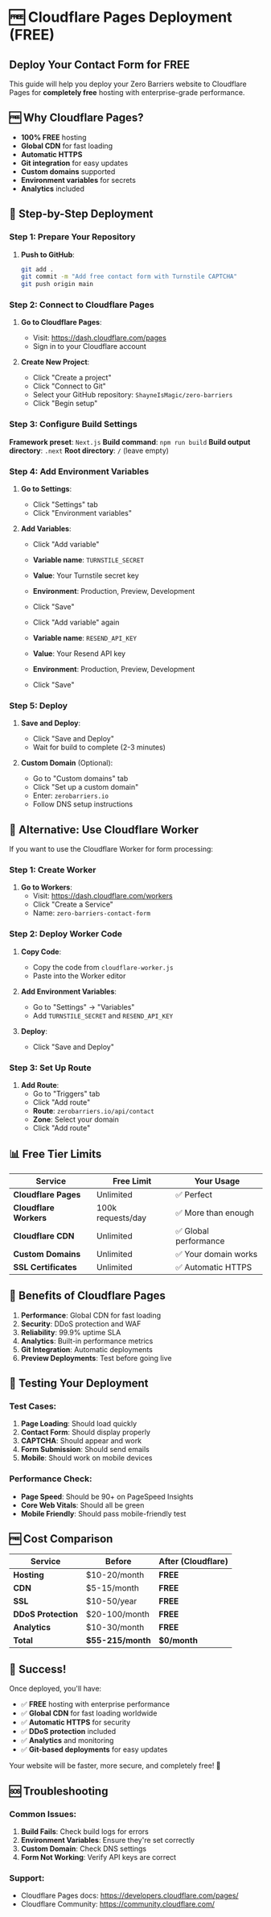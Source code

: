 # 🆓 Cloudflare Pages Deployment (FREE)

## Deploy Your Contact Form for FREE

This guide will help you deploy your Zero Barriers website to Cloudflare Pages for **completely free** hosting with enterprise-grade performance.

## 🆓 Why Cloudflare Pages?

- **100% FREE** hosting
- **Global CDN** for fast loading
- **Automatic HTTPS** 
- **Git integration** for easy updates
- **Custom domains** supported
- **Environment variables** for secrets
- **Analytics** included

## 🚀 Step-by-Step Deployment

### Step 1: Prepare Your Repository

1. **Push to GitHub**:
   ```bash
   git add .
   git commit -m "Add free contact form with Turnstile CAPTCHA"
   git push origin main
   ```

### Step 2: Connect to Cloudflare Pages

1. **Go to Cloudflare Pages**:
   - Visit: https://dash.cloudflare.com/pages
   - Sign in to your Cloudflare account

2. **Create New Project**:
   - Click "Create a project"
   - Click "Connect to Git"
   - Select your GitHub repository: `ShayneIsMagic/zero-barriers`
   - Click "Begin setup"

### Step 3: Configure Build Settings

**Framework preset**: `Next.js`
**Build command**: `npm run build`
**Build output directory**: `.next`
**Root directory**: `/` (leave empty)

### Step 4: Add Environment Variables

1. **Go to Settings**:
   - Click "Settings" tab
   - Click "Environment variables"

2. **Add Variables**:
   - Click "Add variable"
   - **Variable name**: `TURNSTILE_SECRET`
   - **Value**: Your Turnstile secret key
   - **Environment**: Production, Preview, Development
   - Click "Save"

   - Click "Add variable" again
   - **Variable name**: `RESEND_API_KEY`
   - **Value**: Your Resend API key
   - **Environment**: Production, Preview, Development
   - Click "Save"

### Step 5: Deploy

1. **Save and Deploy**:
   - Click "Save and Deploy"
   - Wait for build to complete (2-3 minutes)

2. **Custom Domain** (Optional):
   - Go to "Custom domains" tab
   - Click "Set up a custom domain"
   - Enter: `zerobarriers.io`
   - Follow DNS setup instructions

## 🔧 Alternative: Use Cloudflare Worker

If you want to use the Cloudflare Worker for form processing:

### Step 1: Create Worker

1. **Go to Workers**:
   - Visit: https://dash.cloudflare.com/workers
   - Click "Create a Service"
   - Name: `zero-barriers-contact-form`

### Step 2: Deploy Worker Code

1. **Copy Code**:
   - Copy the code from `cloudflare-worker.js`
   - Paste into the Worker editor

2. **Add Environment Variables**:
   - Go to "Settings" → "Variables"
   - Add `TURNSTILE_SECRET` and `RESEND_API_KEY`

3. **Deploy**:
   - Click "Save and Deploy"

### Step 3: Set Up Route

1. **Add Route**:
   - Go to "Triggers" tab
   - Click "Add route"
   - **Route**: `zerobarriers.io/api/contact`
   - **Zone**: Select your domain
   - Click "Add route"

## 📊 Free Tier Limits

| Service | Free Limit | Your Usage |
|---------|------------|------------|
| **Cloudflare Pages** | Unlimited | ✅ Perfect |
| **Cloudflare Workers** | 100k requests/day | ✅ More than enough |
| **Cloudflare CDN** | Unlimited | ✅ Global performance |
| **Custom Domains** | Unlimited | ✅ Your domain works |
| **SSL Certificates** | Unlimited | ✅ Automatic HTTPS |

## 🎯 Benefits of Cloudflare Pages

1. **Performance**: Global CDN for fast loading
2. **Security**: DDoS protection and WAF
3. **Reliability**: 99.9% uptime SLA
4. **Analytics**: Built-in performance metrics
5. **Git Integration**: Automatic deployments
6. **Preview Deployments**: Test before going live

## 🧪 Testing Your Deployment

### Test Cases:
1. **Page Loading**: Should load quickly
2. **Contact Form**: Should display properly
3. **CAPTCHA**: Should appear and work
4. **Form Submission**: Should send emails
5. **Mobile**: Should work on mobile devices

### Performance Check:
- **Page Speed**: Should be 90+ on PageSpeed Insights
- **Core Web Vitals**: Should all be green
- **Mobile Friendly**: Should pass mobile-friendly test

## 🆓 Cost Comparison

| Service | Before | After (Cloudflare) |
|---------|--------|-------------------|
| **Hosting** | $10-20/month | **FREE** |
| **CDN** | $5-15/month | **FREE** |
| **SSL** | $10-50/year | **FREE** |
| **DDoS Protection** | $20-100/month | **FREE** |
| **Analytics** | $10-30/month | **FREE** |
| **Total** | **$55-215/month** | **$0/month** |

## 🎉 Success!

Once deployed, you'll have:
- ✅ **FREE** hosting with enterprise performance
- ✅ **Global CDN** for fast loading worldwide
- ✅ **Automatic HTTPS** for security
- ✅ **DDoS protection** included
- ✅ **Analytics** and monitoring
- ✅ **Git-based deployments** for easy updates

Your website will be faster, more secure, and completely free! 🚀

## 🆘 Troubleshooting

### Common Issues:
1. **Build Fails**: Check build logs for errors
2. **Environment Variables**: Ensure they're set correctly
3. **Custom Domain**: Check DNS settings
4. **Form Not Working**: Verify API keys are correct

### Support:
- Cloudflare Pages docs: https://developers.cloudflare.com/pages/
- Cloudflare Community: https://community.cloudflare.com/

